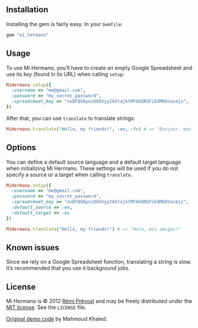 ## Installation

Installing the gem is fairly easy. In your `Gemfile`:

```ruby
gem "mi_hermano"
```

## Usage

To use Mi Hermano, you’ll have to create an empty Google Spreadsheet and use its *key* (found in its URL) when calling `setup`:

```ruby
MiHermano.setup({
  :username => "me@gmail.com",
  :password => "my_secret_password",
  :spreadsheet_key => "nxBFQGKpnzObbVyyIkGtajktMFAhDRGFiEdM66Vacmjz",
})
```

After that, you can use `translate` to translate strings:

```ruby
MiHermano.translate("Hello, my friends!", :en, :fr) # => "Bonjour, mes amis!"
```

## Options

You can define a default source language and a default target language when initializing Mi Hermano. These settings will be used if you do not specify a source or a target when calling `translate`.

```ruby
MiHermano.setup({
  :username => "me@gmail.com",
  :password => "my_secret_password",
  :spreadsheet_key => "nxBFQGKpnzObbVyyIkGtajktMFAhDRGFiEdM66Vacmjz",
  :default_source => :en,
  :default_target => :es
})

MiHermano.translate("Hello, my friends!") # => "Hola, mis amigos!"
```

## Known issues

Since we rely on a Google Spreadsheet function, translating a string is slow. It’s recommended that you use it background jobs.

## License

Mi Hermano is © 2012 [Rémi Prévost](http://exomel.com) and may be freely distributed under the [MIT license](https://github.com/remiprev/mi_hermano/blob/master/LICENSE). See the `LICENSE` file.

[Original demo code](http://stackoverflow.com/questions/6151668/alternative-to-google-translate-api/8543979#8543979) by Mahmoud Khaled.

